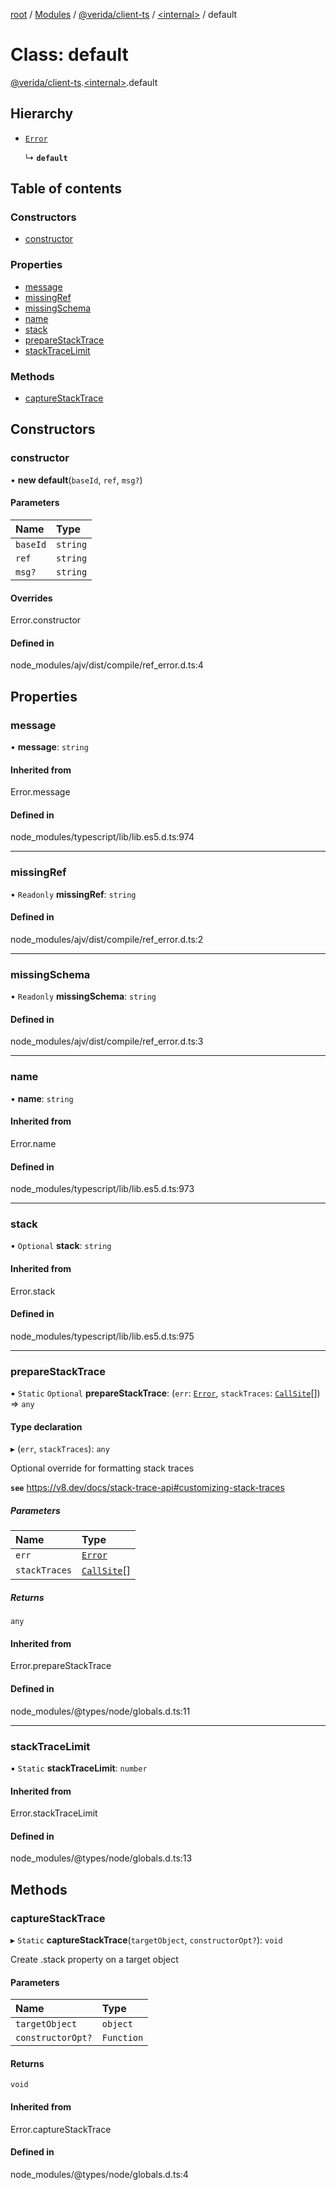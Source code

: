 [root](../README.md) / [Modules](../modules.md) / [@verida/client-ts](../modules/verida_client_ts.md) / [<internal\>](../modules/verida_client_ts._internal_.md) / default

# Class: default

[@verida/client-ts](../modules/verida_client_ts.md).[<internal\>](../modules/verida_client_ts._internal_.md).default

## Hierarchy

- [`Error`](../modules/verida_client_ts._internal_.md#error)

  ↳ **`default`**

## Table of contents

### Constructors

- [constructor](verida_client_ts._internal_.default-4.md#constructor)

### Properties

- [message](verida_client_ts._internal_.default-4.md#message)
- [missingRef](verida_client_ts._internal_.default-4.md#missingref)
- [missingSchema](verida_client_ts._internal_.default-4.md#missingschema)
- [name](verida_client_ts._internal_.default-4.md#name)
- [stack](verida_client_ts._internal_.default-4.md#stack)
- [prepareStackTrace](verida_client_ts._internal_.default-4.md#preparestacktrace)
- [stackTraceLimit](verida_client_ts._internal_.default-4.md#stacktracelimit)

### Methods

- [captureStackTrace](verida_client_ts._internal_.default-4.md#capturestacktrace)

## Constructors

### constructor

• **new default**(`baseId`, `ref`, `msg?`)

#### Parameters

| Name | Type |
| :------ | :------ |
| `baseId` | `string` |
| `ref` | `string` |
| `msg?` | `string` |

#### Overrides

Error.constructor

#### Defined in

node_modules/ajv/dist/compile/ref_error.d.ts:4

## Properties

### message

• **message**: `string`

#### Inherited from

Error.message

#### Defined in

node_modules/typescript/lib/lib.es5.d.ts:974

___

### missingRef

• `Readonly` **missingRef**: `string`

#### Defined in

node_modules/ajv/dist/compile/ref_error.d.ts:2

___

### missingSchema

• `Readonly` **missingSchema**: `string`

#### Defined in

node_modules/ajv/dist/compile/ref_error.d.ts:3

___

### name

• **name**: `string`

#### Inherited from

Error.name

#### Defined in

node_modules/typescript/lib/lib.es5.d.ts:973

___

### stack

• `Optional` **stack**: `string`

#### Inherited from

Error.stack

#### Defined in

node_modules/typescript/lib/lib.es5.d.ts:975

___

### prepareStackTrace

▪ `Static` `Optional` **prepareStackTrace**: (`err`: [`Error`](../modules/verida_client_ts._internal_.md#error), `stackTraces`: [`CallSite`](../interfaces/verida_client_ts._internal_.CallSite.md)[]) => `any`

#### Type declaration

▸ (`err`, `stackTraces`): `any`

Optional override for formatting stack traces

**`see`** https://v8.dev/docs/stack-trace-api#customizing-stack-traces

##### Parameters

| Name | Type |
| :------ | :------ |
| `err` | [`Error`](../modules/verida_client_ts._internal_.md#error) |
| `stackTraces` | [`CallSite`](../interfaces/verida_client_ts._internal_.CallSite.md)[] |

##### Returns

`any`

#### Inherited from

Error.prepareStackTrace

#### Defined in

node_modules/@types/node/globals.d.ts:11

___

### stackTraceLimit

▪ `Static` **stackTraceLimit**: `number`

#### Inherited from

Error.stackTraceLimit

#### Defined in

node_modules/@types/node/globals.d.ts:13

## Methods

### captureStackTrace

▸ `Static` **captureStackTrace**(`targetObject`, `constructorOpt?`): `void`

Create .stack property on a target object

#### Parameters

| Name | Type |
| :------ | :------ |
| `targetObject` | `object` |
| `constructorOpt?` | `Function` |

#### Returns

`void`

#### Inherited from

Error.captureStackTrace

#### Defined in

node_modules/@types/node/globals.d.ts:4
